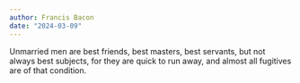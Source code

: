 ```yaml
---
author: Francis Bacon
date: "2024-03-09"
---
```


Unmarried men are best friends, best masters, best servants, but not always best subjects, for they are quick to run away, and almost all fugitives are of that condition.
